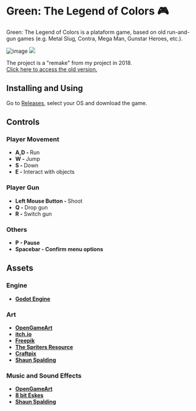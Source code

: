 # Green: The Legend of Colors 🎮

Green: The Legend of Colors is a plataform game, based on old run-and-gun games (e.g. Metal Slug, Contra, Mega Man, Gunstar Heroes, etc.).

![image](https://user-images.githubusercontent.com/73722088/165998799-3154cc9c-8830-4422-9157-1d0192db3086.png)
<img src="green-gif.gif">

The project is a "remake" from my project in 2018.<br>
<a href="https://github.com/mrguisamuel53/original-green-project">Click here to access the old version.</a>

## Installing and Using
Go to <a href="https://github.com/mrguisamuel53/green/releases">Releases</a>, select your OS and download the game.

## Controls
### Player Movement
* <b>A,D - </b>Run<br>
* <b>W - </b>Jump<br>
* <b>S - </b>Down<br>
* <b>E - </b>Interact with objects<br>

### Player Gun
* <b>Left Mouse Button - </b>Shoot<br>
* <b>Q - </b>Drop gun<br>
* <b>R - </b>Switch gun<br>

### Others
* <b>P - Pause<br>
* <b>Spacebar - Confirm menu options<br>
  
## Assets
### Engine
* <a href="https://godotengine.org/">Godot Engine</a>
### Art
* <a href="https://opengameart.org/">OpenGameArt</a>
* <a href="https://itch.io/">itch.io</a>
* <a href="https://freepik.com/">Freepik</a>
* <a href="https://www.spriters-resource.com/">The Spriters Resource</a>
* <a href="https://craftpix.net/">Craftpix</a>
* <a href="https://youtu.be/Y6l02DcpSR4">Shaun Spalding</a>
### Music and Sound Effects
* <a href="https://opengameart.org/">OpenGameArt</a>
* <a href="https://youtu.be/fiuFGlntO18">8 bit Eskes</a>
* <a href="https://youtu.be/Y6l02DcpSR4">Shaun Spalding</a>
